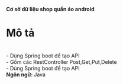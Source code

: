 <b>Cơ sở dữ liệu shop quần áo android</b><br/>
<h1>Mô tả</h1>
<br/>-  Dùng Spring boot để tạo API
<br/>-  Gồm các RestController Post,Get,Put,Delete
<br/>-  Dùng Spring boot để tạo API
<br/><b>Ngôn ngữ: </b>Java
